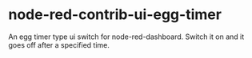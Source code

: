# node-red-contrib-ui-egg-timer
An egg timer type ui switch for node-red-dashboard. Switch it on and it goes off after a specified time.
